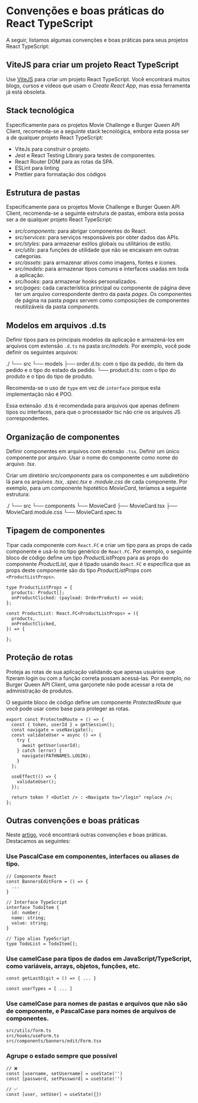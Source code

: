 # Convenções e boas práticas do React TypeScript

A seguir, listamos algumas convenções e boas práticas para seus projetos React TypeScript:

## ViteJS para criar um projeto React TypeScript

Use [ViteJS](https://vitejs.dev/) para criar um projeto React TypeScript. Você encontrará muitos blogs, cursos e vídeos que usam o _Create React App_, mas essa ferramenta já está obsoleta.

## Stack tecnológica

Especificamente para os projetos Movie Challenge e Burger Queen API Client, recomenda-se a seguinte stack tecnológica, embora esta possa ser a de qualquer projeto React TypeScript:

- ViteJs para construir o projeto.
- Jest e React Testing Library para testes de componentes.
- React Router DOM para as rotas da SPA.
- ESLint para linting
- Prettier para formatação dos códigos 
## Estrutura de pastas

Especificamente para os projetos Movie Challenge e Burger Queen API Client, recomenda-se a seguinte estrutura de pastas, embora esta possa ser a de qualquer projeto React TypeScript:

- _src/components_: para abrigar componentes do React.
- _src/services_: para serviços responsáveis por obter dados das APIs.
- _src/styles_: para armazenar estilos globais ou utilitários de estilo.
- _src/utils_: para funções de utilidade que não se encaixam em outras categorias.
- _src/assets_: para armazenar ativos como imagens, fontes e ícones.
- _src/models_: para armazenar tipos comuns e interfaces usadas em toda a aplicação.
- _src/hooks_: para armazenar hooks personalizados.
- _src/pages_: cada característica principal ou componente de página deve ter um arquivo correspondente dentro da pasta _pages_. Os componentes de página na pasta _pages_ servem como composições de componentes reutilizáveis da pasta _components_.

## Modelos em arquivos .d.ts

Definir tipos para os principais modelos da aplicação e armazená-los em arquivos com extensão `.d.ts` na pasta _src/models_. Por exemplo, você pode definir os seguintes arquivos:

./
└── src
   └── models
       ├── order.d.ts: com o tipo da pedido, do item da pedido e o tipo do estado da pedido.
       └── product.d.ts: com o tipo do produto e o tipo do tipo de produto.

Recomenda-se o uso de `type` em vez de `interface` porque esta implementação não é POO.

Essa extensão .d.ts é recomendada para arquivos que apenas definem tipos ou interfaces, para que o processador tsc não crie os arquivos JS correspondentes.

## Organização de componentes

Definir componentes em arquivos com extensão `.tsx`. Definir um único componente por arquivo. Usar o nome do componente como nome do arquivo _.tsx_.

Criar um diretório _src/components_ para os componentes e um subdiretório lá para os arquivos _.tsx_, _.spec.tsx_ e _.module.css_ de cada componente. Por exemplo, para um componente hipotético _MovieCard_, teríamos a seguinte estrutura:

./
└── src
   └── components
       └── MovieCard
            ├── MovieCard.tsx
            ├── MovieCard.module.css
            └── MovieCard.spec.ts

## Tipagem de componentes

Tipar cada componente com `React.FC` e criar um tipo para as props de cada componente e usá-lo no tipo genérico de `React.FC`. Por exemplo, o seguinte bloco de código define um tipo _ProductListProps_ para as props do componente _ProductList_, que é tipado usando `React.FC` e especifica que as props deste componente são do tipo _ProductListProps_ com `<ProductListProps>`.

```tsx
type ProductListProps = {
  products: Product[];
  onProductClicked: (payload: OrderProduct) => void;
};

const ProductList: React.FC<ProductListProps> = ({
  products,
  onProductClicked,
}) => {

};
```

## Proteção de rotas

Proteja as rotas de sua aplicação validando que apenas usuários que fizeram login ou com a função correta possam acessá-las. Por exemplo, no Burger Queen API Client, uma garçonete não pode acessar a rota de administração de produtos.

O seguinte bloco de código define um componente _ProtectedRoute_ que você pode usar como base para proteger as rotas.

```tsx
export const ProtectedRoute = () => {
  const { token, userId } = getSession();
  const navigate = useNavigate();
  const validateUser = async () => {
    try {
      await getUser(userId);
    } catch (error) {
      navigate(PATHNAMES.LOGIN);
    }
  };

  useEffect(() => {
    validateUser();
  });

  return token ? <Outlet /> : <Navigate to="/login" replace />;
};
```

## Outras convenções e boas práticas

Neste [artigo](https://levelup.gitconnected.com/react-code-conventions-and-best-practices-433e23ed69aa), você encontrará outras convenções e boas práticas. Destacamos as seguintes:

### Use PascalCase em componentes, interfaces ou aliases de tipo.

```tsx
// Componente React
const BannersEditForm = () => {
  ...
}

// Interface TypeScript
interface TodoItem {
  id: number;
  name: string;
  value: string;
}

// Tipo alias TypeScript
type TodoList = TodoItem[];
```

### Use camelCase para tipos de dados em JavaScript/TypeScript, como variáveis, arrays, objetos, funções, etc.

```tsx
const getLastDigit = () => { ... }

const userTypes = [ ... ]
```

### Use camelCase para nomes de pastas e arquivos que não são de componente, e PascalCase para nomes de arquivos de componentes.

```tsx
src/utils/form.ts
src/hooks/useForm.ts
src/components/banners/edit/Form.tsx
```

### Agrupe o estado sempre que possível

```tsx
// ❌
const [username, setUsername] = useState('')
const [password, setPassword] = useState('')

// ✅
const [user, setUser] = useState({})
```
